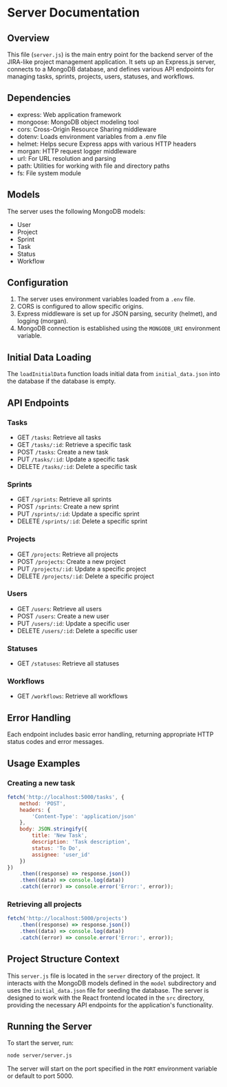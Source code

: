 # Server Documentation

## Overview

This file (`server.js`) is the main entry point for the backend server of the JIRA-like project
management application. It sets up an Express.js server, connects to a MongoDB database, and defines
various API endpoints for managing tasks, sprints, projects, users, statuses, and workflows.

## Dependencies

-   express: Web application framework
-   mongoose: MongoDB object modeling tool
-   cors: Cross-Origin Resource Sharing middleware
-   dotenv: Loads environment variables from a .env file
-   helmet: Helps secure Express apps with various HTTP headers
-   morgan: HTTP request logger middleware
-   url: For URL resolution and parsing
-   path: Utilities for working with file and directory paths
-   fs: File system module

## Models

The server uses the following MongoDB models:

-   User
-   Project
-   Sprint
-   Task
-   Status
-   Workflow

## Configuration

1. The server uses environment variables loaded from a `.env` file.
2. CORS is configured to allow specific origins.
3. Express middleware is set up for JSON parsing, security (helmet), and logging (morgan).
4. MongoDB connection is established using the `MONGODB_URI` environment variable.

## Initial Data Loading

The `loadInitialData` function loads initial data from `initial_data.json` into the database if the
database is empty.

## API Endpoints

### Tasks

-   GET `/tasks`: Retrieve all tasks
-   GET `/tasks/:id`: Retrieve a specific task
-   POST `/tasks`: Create a new task
-   PUT `/tasks/:id`: Update a specific task
-   DELETE `/tasks/:id`: Delete a specific task

### Sprints

-   GET `/sprints`: Retrieve all sprints
-   POST `/sprints`: Create a new sprint
-   PUT `/sprints/:id`: Update a specific sprint
-   DELETE `/sprints/:id`: Delete a specific sprint

### Projects

-   GET `/projects`: Retrieve all projects
-   POST `/projects`: Create a new project
-   PUT `/projects/:id`: Update a specific project
-   DELETE `/projects/:id`: Delete a specific project

### Users

-   GET `/users`: Retrieve all users
-   POST `/users`: Create a new user
-   PUT `/users/:id`: Update a specific user
-   DELETE `/users/:id`: Delete a specific user

### Statuses

-   GET `/statuses`: Retrieve all statuses

### Workflows

-   GET `/workflows`: Retrieve all workflows

## Error Handling

Each endpoint includes basic error handling, returning appropriate HTTP status codes and error
messages.

## Usage Examples

### Creating a new task

```javascript
fetch('http://localhost:5000/tasks', {
    method: 'POST',
    headers: {
        'Content-Type': 'application/json'
    },
    body: JSON.stringify({
        title: 'New Task',
        description: 'Task description',
        status: 'To Do',
        assignee: 'user_id'
    })
})
    .then((response) => response.json())
    .then((data) => console.log(data))
    .catch((error) => console.error('Error:', error));
```

### Retrieving all projects

```javascript
fetch('http://localhost:5000/projects')
    .then((response) => response.json())
    .then((data) => console.log(data))
    .catch((error) => console.error('Error:', error));
```

## Project Structure Context

This `server.js` file is located in the `server` directory of the project. It interacts with the
MongoDB models defined in the `model` subdirectory and uses the `initial_data.json` file for seeding
the database. The server is designed to work with the React frontend located in the `src` directory,
providing the necessary API endpoints for the application's functionality.

## Running the Server

To start the server, run:

```bash
node server/server.js
```

The server will start on the port specified in the `PORT` environment variable or default to
port 5000.
